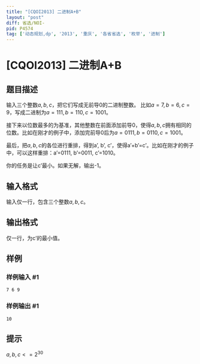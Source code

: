 ```yaml
---
title: "[CQOI2013] 二进制A+B"
layout: "post"
diff: 省选/NOI-
pid: P4574
tag: ['动态规划,dp', '2013', '重庆', '各省省选', '枚举', '进制']
---
```

# [CQOI2013] 二进制A+B
## 题目描述

输入三个整数$a, b, c$，把它们写成无前导0的二进制整数。
比如$a=7, b=6, c=9$，写成二进制为$a=111, b=110, c=1001$。

接下来以位数最多的为基准，其他整数在前面添加前导0，使得$a, b, c$拥有相同的位数。比如在刚才的例子中，添加完前导0后为$a=0111, b=0110, c=1001$。

最后，把$a, b, c$的各位进行重排，得到a’, b’, c’，使得a’+b’=c’。比如在刚才的例子中，可以这样重排：a’=0111, b’=0011, c’=1010。


你的任务是让c’最小。如果无解，输出-1。
## 输入格式

输入仅一行，包含三个整数$a, b, c$。
## 输出格式

仅一行，为c’的最小值。
## 样例

### 样例输入 #1
```
7 6 9
```
### 样例输出 #1
```
10
```
## 提示

$a,b,c <= 2^{30}$

